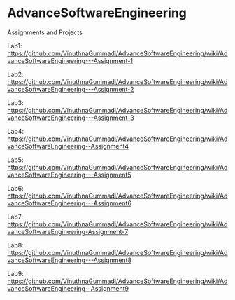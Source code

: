 # AdvanceSoftwareEngineering
Assignments and Projects

Lab1:
https://github.com/VinuthnaGummadi/AdvanceSoftwareEngineering/wiki/AdvanceSoftwareEngineering---Assignment-1

Lab2:
https://github.com/VinuthnaGummadi/AdvanceSoftwareEngineering/wiki/AdvanceSoftwareEngineering---Assignment-2

Lab3:
https://github.com/VinuthnaGummadi/AdvanceSoftwareEngineering/wiki/AdvanceSoftwareEngineering---Assignment-3

Lab4:
https://github.com/VinuthnaGummadi/AdvanceSoftwareEngineering/wiki/AdvanceSoftwareEngineering--Assignment4

Lab5:
https://github.com/VinuthnaGummadi/AdvanceSoftwareEngineering/wiki/AdvanceSoftwareEngineering---Assignment5

Lab6:
https://github.com/VinuthnaGummadi/AdvanceSoftwareEngineering/wiki/AdvanceSoftwareEngineering---Assignment6

Lab7:
https://github.com/VinuthnaGummadi/AdvanceSoftwareEngineering/wiki/AdvanceSoftwareEngineering-Assignment-7

Lab8:
https://github.com/VinuthnaGummadi/AdvanceSoftwareEngineering/wiki/AdvanceSoftwareEngineering---Assignment8

Lab9:
https://github.com/VinuthnaGummadi/AdvanceSoftwareEngineering/wiki/AdvanceSoftwareEngineering--Assignment9
